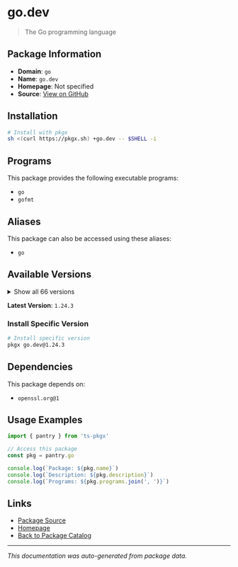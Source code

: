 # go.dev

> The Go programming language

## Package Information

- **Domain**: `go`
- **Name**: `go.dev`
- **Homepage**: Not specified
- **Source**: [View on GitHub](https://github.com/pkgxdev/pantry/tree/main/projects/go.dev/package.yml)

## Installation

```bash
# Install with pkgx
sh <(curl https://pkgx.sh) +go.dev -- $SHELL -i
```

## Programs

This package provides the following executable programs:

- `go`
- `gofmt`

## Aliases

This package can also be accessed using these aliases:

- `go`

## Available Versions

<details>
<summary>Show all 66 versions</summary>

- `1.24.3`, `1.24.2`, `1.24.1`, `1.24.0`, `1.23.9`
- `1.23.8`, `1.23.7`, `1.23.6`, `1.23.5`, `1.23.4`
- `1.23.3`, `1.23.2`, `1.23.1`, `1.23.0`, `1.22.12`
- `1.22.11`, `1.22.10`, `1.22.9`, `1.22.8`, `1.22.7`
- `1.22.6`, `1.22.5`, `1.22.4`, `1.22.3`, `1.22.2`
- `1.22.1`, `1.22.0`, `1.21.13`, `1.21.12`, `1.21.11`
- `1.21.10`, `1.21.8`, `1.21.7`, `1.21.6`, `1.21.5`
- `1.21.4`, `1.21.3`, `1.21.2`, `1.21.1`, `1.21.0`
- `1.20.14`, `1.20.13`, `1.20.12`, `1.20.11`, `1.20.10`
- `1.20.9`, `1.20.8`, `1.20.7`, `1.20.6`, `1.20.5`
- `1.20.4`, `1.20.3`, `1.20.2`, `1.20.1`, `1.19.12`
- `1.19.11`, `1.19.10`, `1.19.9`, `1.19.8`, `1.19.5`
- `1.19.4`, `1.19.3`, `1.19.2`, `1.18.10`, `1.17.13`
- `1.16.15`

</details>

**Latest Version**: `1.24.3`

### Install Specific Version

```bash
# Install specific version
pkgx go.dev@1.24.3
```

## Dependencies

This package depends on:

- `openssl.org@1`

## Usage Examples

```typescript
import { pantry } from 'ts-pkgx'

// Access this package
const pkg = pantry.go

console.log(`Package: ${pkg.name}`)
console.log(`Description: ${pkg.description}`)
console.log(`Programs: ${pkg.programs.join(', ')}`)
```

## Links

- [Package Source](https://github.com/pkgxdev/pantry/tree/main/projects/go.dev/package.yml)
- [Homepage](#)
- [Back to Package Catalog](../package-catalog.md)

---

*This documentation was auto-generated from package data.*

